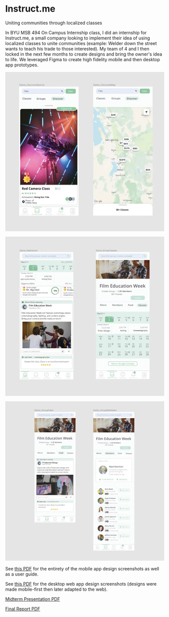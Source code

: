 # Instruct.me

Uniting communities through localized classes

In BYU MSB 494 On Campus Internship class, I did an internship for Instruct.me, a small company looking to implement their idea of using localized classes to unite communities (example: Welder down the street wants to teach his trade to those interested). My team of 4 and I then locked in the next few months to create designs and bring the owner's idea to life. We leveraged Figma to create high fidelity mobile and then desktop app prototypes.

![Demo Screenshot 1](./README-assets/README-demo-screenshot1.webp)

![Demo Screenshot 2](./README-assets/README-demo-screenshot2.webp)

![Demo Screenshot 3](./README-assets/README-demo-screenshot3.webp)

See [this PDF](./README-assets/README-mobile-designs-user-guide.pdf) for the entirety of the mobile app design screenshots as well as a user guide.

See [this PDF](./README-assets/README-desktop-designs.pdf) for the desktop web app design screenshots (designs were made mobile-first then later adapted to the web).

[Midterm Presentation PDF](./README-assets/README-midterm-presentation.pdf)

[Final Report PDF](./README-assets/README-final-report.pdf)
